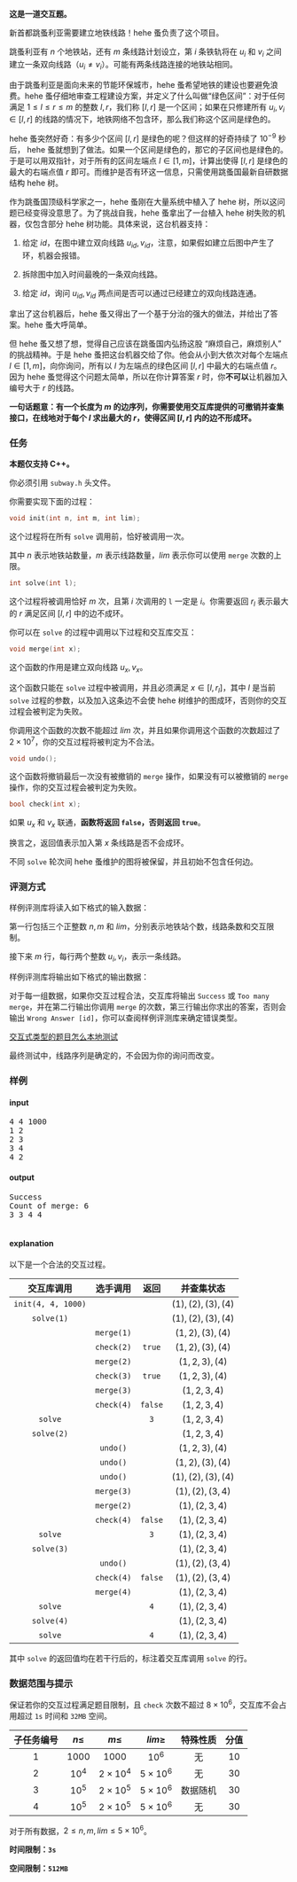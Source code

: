 **这是一道交互题。**

新首都跳蚤利亚需要建立地铁线路！hehe 蚤负责了这个项目。

跳蚤利亚有 $n$ 个地铁站，还有 $m$ 条线路计划设立，第 $i$ 条铁轨将在 $u_i$ 和 $v_i$ 之间建立一条双向线路（$u_i\neq v_i$）。可能有两条线路连接的地铁站相同。

由于跳蚤利亚是面向未来的节能环保城市，hehe 蚤希望地铁的建设也要避免浪费。hehe 蚤仔细地审查工程建设方案，并定义了什么叫做“绿色区间”：对于任何满足 $1 \le l \le r \le m$ 的整数 $l, r$，我们称 $[l, r]$ 是一个区间；如果在只修建所有 $u_i, v_i \in [l, r]$ 的线路的情况下，地铁网络不包含环，那么我们称这个区间是绿色的。

hehe 蚤突然好奇：有多少个区间 $[l, r]$ 是绿色的呢？但这样的好奇持续了 $10^{-9}$ 秒后， hehe 蚤就想到了做法。如果一个区间是绿色的，那它的子区间也是绿色的。于是可以用双指针，对于所有的区间左端点 $l\in[1,m]$，计算出使得 $[l, r]$ 是绿色的最大的右端点值 $r$ 即可。而维护是否有环这一信息，只需使用跳蚤国最新自研数据结构 hehe 树。

作为跳蚤国顶级科学家之一，hehe 蚤刚在大量系统中植入了 hehe 树，所以这问题已经变得没意思了。为了挑战自我，hehe 蚤拿出了一台植入 hehe 树失败的机器，仅包含部分 hehe 树功能。具体来说，这台机器支持：

1. 给定 $id$，在图中建立双向线路 $u_{id}, v_{id}$，注意，如果假如建立后图中产生了环，机器会报错。

2. 拆除图中加入时间最晚的一条双向线路。

3. 给定 $id$，询问 $u_{id}, v_{id}$ 两点间是否可以通过已经建立的双向线路连通。

拿出了这台机器后，hehe 蚤又得出了一个基于分治的强大的做法，并给出了答案。hehe 蚤大呼简单。

但 hehe 蚤又想了想，觉得自己应该在跳蚤国内弘扬这股 “麻烦自己，麻烦别人” 的挑战精神。于是 hehe 蚤把这台机器交给了你。他会从小到大依次对每个左端点 $l\in [1,m]$，向你询问，所有以 $l$ 为左端点的绿色区间 $[l, r]$ 中最大的右端点值 $r$。因为 hehe 蚤觉得这个问题太简单，所以在你计算答案 $r$ 时，你**不可以**让机器加入编号大于 $r$ 的线路。

**一句话题意：有一个长度为 $m$ 的边序列，你需要使用交互库提供的可撤销并查集接口，在线地对于每个 $l$ 求出最大的 $r$，使得区间 $[l,r]$ 内的边不形成环。**

### 任务

**本题仅支持 C++。**

你必须引用 `subway.h` 头文件。

你需要实现下面的过程：

```cpp
void init(int n, int m, int lim);
```

这个过程将在所有 `solve` 调用前，恰好被调用一次。

其中 $n$ 表示地铁站数量，$m$ 表示线路数量，$\textit{lim}$ 表示你可以使用 `merge` 次数的上限。

```cpp
int solve(int l);
```

这个过程将被调用恰好 $m$ 次，且第 $i$ 次调用的 `l` 一定是 $i$。你需要返回 $r_l$ 表示最大的 $r$ 满足区间 $[l,r]$ 中的边不成环。

你可以在 `solve` 的过程中调用以下过程和交互库交互：

```cpp
void merge(int x);
```

这个函数的作用是建立双向线路 $u_x,v_x$。

这个函数只能在 `solve` 过程中被调用，并且必须满足 $x\in [l, r_l]$，其中 $l$ 是当前 `solve` 过程的参数，以及加入这条边不会使 hehe 树维护的图成环，否则你的交互过程会被判定为失败。

你调用这个函数的次数不能超过 $\textit{lim}$ 次，并且如果你调用这个函数的次数超过了 $2\times 10^7$，你的交互过程将被判定为不合法。

```cpp
void undo();
```

这个函数将撤销最后一次没有被撤销的 `merge` 操作，如果没有可以被撤销的 `merge` 操作，你的交互过程会被判定为失败。

```cpp
bool check(int x);
```

如果 $u_x$ 和 $v_x$ 联通，**函数将返回 `false`，否则返回 `true`**。

换言之，返回值表示加入第 $x$ 条线路是否不会成环。

不同 `solve` 轮次间 hehe 蚤维护的图将被保留，并且初始不包含任何边。

### 评测方式

样例评测库将读入如下格式的输入数据：

第一行包括三个正整数 $n,m$ 和 $\textit{lim}$，分别表示地铁站个数，线路条数和交互限制。

接下来 $m$ 行，每行两个整数 $u_i,v_i$，表示一条线路。

样例评测库将输出如下格式的输出数据：

对于每一组数据，如果你交互过程合法，交互库将输出 `Success` 或 `Too many merge`，并在第二行输出你调用 `merge` 的次数，第三行输出你求出的答案，否则会输出 `Wrong Answer [id]`，你可以查阅样例评测库来确定错误类型。

[交互式类型的题目怎么本地测试](https://uoj.ac/faq)

最终测试中，线路序列是确定的，不会因为你的询问而改变。

### 样例

#### input

<pre>
4 4 1000
1 2
2 3
3 4
4 2
</pre>

#### output
<pre>
Success
Count of merge: 6
3 3 4 4

</pre>

#### explanation

以下是一个合法的交互过程。


|     交互库调用     |  选手调用  |  返回   |    并查集状态     |
| :----------------: | :--------: | :-----: | :---------------: |
| `init(4, 4, 1000)` |    $~$     |   $~$   | $(1),(2),(3),(4)$ |
|     `solve(1)`     |    $~$     |   $~$   | $(1),(2),(3),(4)$ |
|        $~$         | `merge(1)` |   $~$   |  $(1,2),(3),(4)$  |
|        $~$         | `check(2)` | `true`  |  $(1,2),(3),(4)$  |
|        $~$         | `merge(2)` |   $~$   |   $(1,2,3),(4)$   |
|        $~$         | `check(3)` | `true`  |   $(1,2,3),(4)$   |
|        $~$         | `merge(3)` |   $~$   |    $(1,2,3,4)$    |
|        $~$         | `check(4)` | `false` |    $(1,2,3,4)$    |
|      `solve`       |    $~$     |   `3`   |    $(1,2,3,4)$    |
|     `solve(2)`     |    $~$     |   $~$   |    $(1,2,3,4)$    |
|        $~$         |  `undo()`  |   $~$   |   $(1,2,3),(4)$   |
|        $~$         |  `undo()`  |   $~$   |  $(1,2),(3),(4)$  |
|        $~$         |  `undo()`  |   $~$   | $(1),(2),(3),(4)$ |
|        $~$         | `merge(3)` |   $~$   |  $(1),(2),(3,4)$  |
|        $~$         | `merge(2)` |   $~$   |   $(1),(2,3,4)$   |
|        $~$         | `check(4)` | `false` |   $(1),(2,3,4)$   |
|      `solve`       |    $~$     |   `3`   |   $(1),(2,3,4)$   |
|     `solve(3)`     |    $~$     |   $~$   |   $(1),(2,3,4)$   |
|        $~$         |  `undo()`  |   $~$   |  $(1),(2),(3,4)$  |
|        $~$         | `check(4)` | `false` |  $(1),(2),(3,4)$  |
|        $~$         | `merge(4)` |   $~$   |   $(1),(2,3,4)$   |
|      `solve`       |    $~$     |   `4`   |   $(1),(2,3,4)$   |
|     `solve(4)`     |    $~$     |   $~$   |   $(1),(2,3,4)$   |
|      `solve`       |    $~$     |   `4`   |   $(1),(2,3,4)$   |

其中 `solve` 的返回值均在若干行后的，标注着交互库调用 `solve` 的行。

### 数据范围与提示

保证若你的交互过程满足题目限制，且 `check` 次数不超过 $8\times 10^6$，交互库不会占用超过 $\texttt{1s}$ 时间和 $\texttt{32MB}$ 空间。

| 子任务编号 | $n\leq$ |    $m\leq$     | $\textit{lim}\geq$ | 特殊性质 | 分值 |
| :--------: | :-----: | :------------: | :----------------: | :------: | :--: |
|    $1$     | $1000$  |     $1000$     |       $10^6$       |    无    | $10$ |
|    $2$     | $10^4$  | $2\times 10^4$ |   $5\times 10^6$   |    无    | $30$ |
|    $3$     | $10^5$  | $2\times 10^5$ |   $5\times 10^6$   | 数据随机 | $30$ |
|    $4$     | $10^5$  | $2\times 10^5$ |   $5\times 10^6$   |    无    | $30$ |

对于所有数据，$2\leq n, m,lim \leq 5\times 10^6$。

**时间限制：$\texttt{3s}$**

**空间限制：$\texttt{512MB}$**